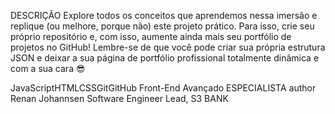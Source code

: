 DESCRIÇÃO
Explore todos os conceitos que aprendemos nessa imersão e replique (ou melhore, porque não) este projeto prático. 
Para isso, crie seu próprio repositório e, com isso, aumente ainda mais seu portfólio de projetos no GitHub! 
Lembre-se de que você pode criar sua própria estrutura JSON e deixar a sua página de portfólio profissional totalmente dinâmica e com a sua cara 😎

JavaScriptHTMLCSSGitGitHub
Front-End
Avançado
ESPECIALISTA
author
Renan Johannsen
Software Engineer Lead, S3 BANK
